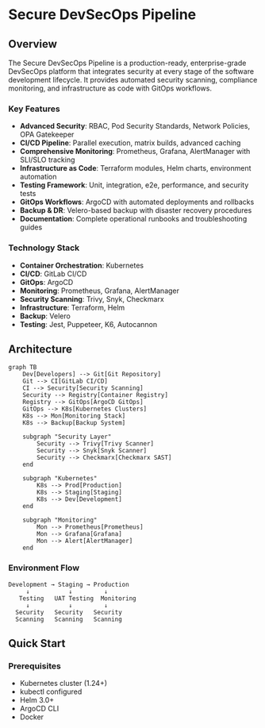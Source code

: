 # Secure DevSecOps Pipeline

## Overview

The Secure DevSecOps Pipeline is a production-ready, enterprise-grade DevSecOps platform that integrates security at every stage of the software development lifecycle. It provides automated security scanning, compliance monitoring, and infrastructure as code with GitOps workflows.

### Key Features
-  **Advanced Security**: RBAC, Pod Security Standards, Network Policies, OPA Gatekeeper
-  **CI/CD Pipeline**: Parallel execution, matrix builds, advanced caching
-  **Comprehensive Monitoring**: Prometheus, Grafana, AlertManager with SLI/SLO tracking
-  **Infrastructure as Code**: Terraform modules, Helm charts, environment automation
-  **Testing Framework**: Unit, integration, e2e, performance, and security tests
-  **GitOps Workflows**: ArgoCD with automated deployments and rollbacks
-  **Backup & DR**: Velero-based backup with disaster recovery procedures
-  **Documentation**: Complete operational runbooks and troubleshooting guides

### Technology Stack
- **Container Orchestration**: Kubernetes
- **CI/CD**: GitLab CI/CD
- **GitOps**: ArgoCD
- **Monitoring**: Prometheus, Grafana, AlertManager
- **Security Scanning**: Trivy, Snyk, Checkmarx
- **Infrastructure**: Terraform, Helm
- **Backup**: Velero
- **Testing**: Jest, Puppeteer, K6, Autocannon

## Architecture

```mermaid
graph TB
    Dev[Developers] --> Git[Git Repository]
    Git --> CI[GitLab CI/CD]
    CI --> Security[Security Scanning]
    Security --> Registry[Container Registry]
    Registry --> GitOps[ArgoCD GitOps]
    GitOps --> K8s[Kubernetes Clusters]
    K8s --> Mon[Monitoring Stack]
    K8s --> Backup[Backup System]
    
    subgraph "Security Layer"
        Security --> Trivy[Trivy Scanner]
        Security --> Snyk[Snyk Scanner]
        Security --> Checkmarx[Checkmarx SAST]
    end
    
    subgraph "Kubernetes"
        K8s --> Prod[Production]
        K8s --> Staging[Staging]
        K8s --> Dev[Development]
    end
    
    subgraph "Monitoring"
        Mon --> Prometheus[Prometheus]
        Mon --> Grafana[Grafana]
        Mon --> Alert[AlertManager]
    end
```

### Environment Flow
```
Development → Staging → Production
     ↓           ↓         ↓
   Testing   UAT Testing  Monitoring
     ↓           ↓         ↓
  Security   Security   Security
  Scanning   Scanning   Scanning
```

## Quick Start

### Prerequisites
- Kubernetes cluster (1.24+)
- kubectl configured
- Helm 3.0+
- ArgoCD CLI
- Docker

